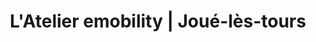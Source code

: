 ---
title: "L'Atelier emobility | Joué-lès-tours"
url: /joue-les-tours/latelier-emobility-joue-les-tours/
shop: Allgemein
---